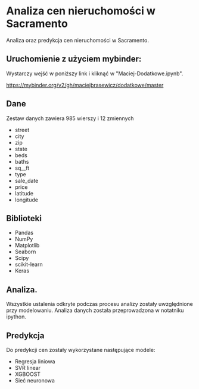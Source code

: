 # Analiza cen nieruchomości w Sacramento

Analiza oraz predykcja cen nieruchomości w Sacramento.

## Uruchomienie z użyciem mybinder:

Wystarczy wejść w poniższy link i kliknąć w "Maciej-Dodatkowe.ipynb".

https://mybinder.org/v2/gh/maciejbrasewicz/dodatkowe/master




## Dane

Zestaw danych zawiera 985 wierszy i 12 zmiennych

* street
* city 
* zip
* state 
* beds 
* baths 
* sq__ft 
* type 
* sale_date
* price 
* latitude   
* longitude   

## Biblioteki

* Pandas
* NumPy
* Matplotlib
* Seaborn
* Scipy
* scikit-learn
* Keras

## Analiza.

Wszystkie ustalenia odkryte podczas procesu analizy zostały uwzględnione przy modelowaniu. Analiza danych  została przeprowadzona w notatniku ipython.

## Predykcja

Do predykcji cen zostały wykorzystane następujące modele:

* Regresja liniowa
* SVR linear
* XGBOOST
* Sieć neuronowa



